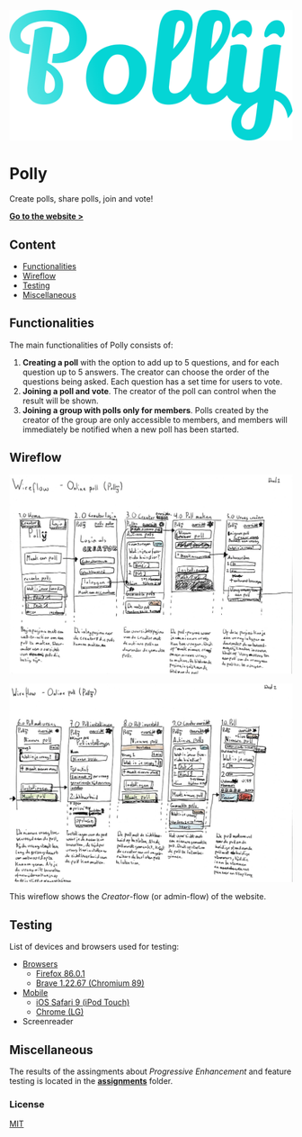![Polly website logo](/assignments/opd-3/polly.png)

# Polly

Create polls, share polls, join and vote!

[**Go to the website >**](https://polly-y.herokuapp.com/)

## Content

* [Functionalities](#functionalities)
* [Wireflow](#wireflow)
* [Testing](#testing)
* [Miscellaneous](#Miscellaneous)

## Functionalities

The main functionalities of Polly consists of:

1. **Creating a poll** with the option to add up to 5 questions, and for each question up to 5 answers. The creator can choose the order of the questions being asked. Each question has a set time for users to vote.
2. **Joining a poll and vote**. The creator of the poll can control when the result will be shown.
3. **Joining a group with polls only for members**. Polls created by the creator of the group are only accessible to members, and members will immediately be notified when a new poll has been started.

## Wireflow

![Wireflow of the website showing the first five screens with descriptions below each screen.](assignments/opd-3/wireflow/polly-wireflow-1.jpg)

![Wireflow of the website showing the last five screens with descriptions below each screen.](assignments/opd-3/wireflow/polly-wireflow-2.jpg)

This wireflow shows the *Creator*-flow (or admin-flow) of the website.

## Testing

List of devices and browsers used for testing:

* [Browsers](#browsers)
	* [Firefox 86.0.1](#firefox)
	* [Brave 1.22.67 (Chromium 89)](#brave)
* [Mobile](#mobile)
	* [iOS Safari 9 (iPod Touch)](#ios-safari-9)
	* [Chrome (LG)](#chrome)
* Screenreader

## Miscellaneous

The results of the assingments about *Progressive Enhancement* and feature testing is located in the [**assignments**](/assignments) folder.

### License

[MIT](LICENSE)
